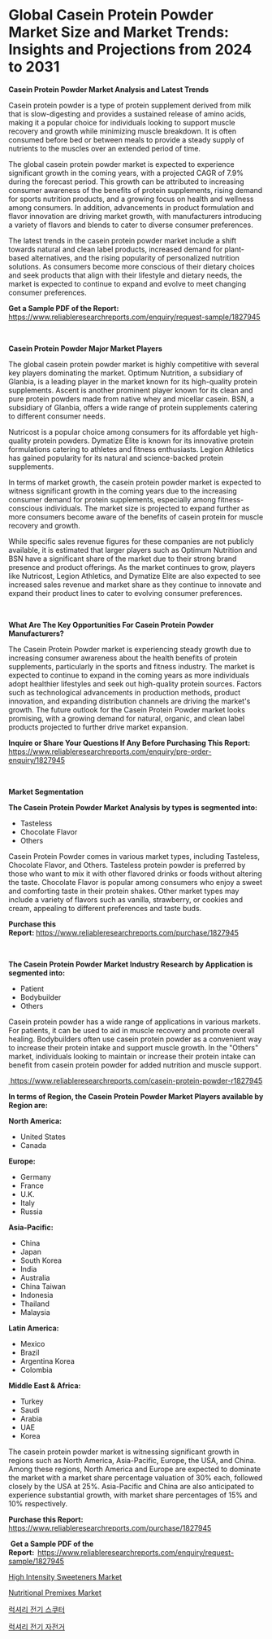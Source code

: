 <p><h1>Global Casein Protein Powder Market Size and Market Trends: Insights and Projections from 2024 to 2031</h1></p><p><strong>Casein Protein Powder Market Analysis and Latest Trends</strong></p>
<p><p>Casein protein powder is a type of protein supplement derived from milk that is slow-digesting and provides a sustained release of amino acids, making it a popular choice for individuals looking to support muscle recovery and growth while minimizing muscle breakdown. It is often consumed before bed or between meals to provide a steady supply of nutrients to the muscles over an extended period of time.</p><p>The global casein protein powder market is expected to experience significant growth in the coming years, with a projected CAGR of 7.9% during the forecast period. This growth can be attributed to increasing consumer awareness of the benefits of protein supplements, rising demand for sports nutrition products, and a growing focus on health and wellness among consumers. In addition, advancements in product formulation and flavor innovation are driving market growth, with manufacturers introducing a variety of flavors and blends to cater to diverse consumer preferences.</p><p>The latest trends in the casein protein powder market include a shift towards natural and clean label products, increased demand for plant-based alternatives, and the rising popularity of personalized nutrition solutions. As consumers become more conscious of their dietary choices and seek products that align with their lifestyle and dietary needs, the market is expected to continue to expand and evolve to meet changing consumer preferences.</p></p>
<p><strong>Get a Sample PDF of the Report:&nbsp;</strong> <a href="https://www.reliableresearchreports.com/enquiry/request-sample/1827945">https://www.reliableresearchreports.com/enquiry/request-sample/1827945</a></p>
<p>&nbsp;</p>
<p><strong>Casein Protein Powder Major Market Players</strong></p>
<p><p>The global casein protein powder market is highly competitive with several key players dominating the market. Optimum Nutrition, a subsidiary of Glanbia, is a leading player in the market known for its high-quality protein supplements. Ascent is another prominent player known for its clean and pure protein powders made from native whey and micellar casein. BSN, a subsidiary of Glanbia, offers a wide range of protein supplements catering to different consumer needs.</p><p>Nutricost is a popular choice among consumers for its affordable yet high-quality protein powders. Dymatize Elite is known for its innovative protein formulations catering to athletes and fitness enthusiasts. Legion Athletics has gained popularity for its natural and science-backed protein supplements.</p><p>In terms of market growth, the casein protein powder market is expected to witness significant growth in the coming years due to the increasing consumer demand for protein supplements, especially among fitness-conscious individuals. The market size is projected to expand further as more consumers become aware of the benefits of casein protein for muscle recovery and growth.</p><p>While specific sales revenue figures for these companies are not publicly available, it is estimated that larger players such as Optimum Nutrition and BSN have a significant share of the market due to their strong brand presence and product offerings. As the market continues to grow, players like Nutricost, Legion Athletics, and Dymatize Elite are also expected to see increased sales revenue and market share as they continue to innovate and expand their product lines to cater to evolving consumer preferences.</p></p>
<p>&nbsp;</p>
<p><strong>What Are The Key Opportunities For Casein Protein Powder Manufacturers?</strong></p>
<p><p>The Casein Protein Powder market is experiencing steady growth due to increasing consumer awareness about the health benefits of protein supplements, particularly in the sports and fitness industry. The market is expected to continue to expand in the coming years as more individuals adopt healthier lifestyles and seek out high-quality protein sources. Factors such as technological advancements in production methods, product innovation, and expanding distribution channels are driving the market's growth. The future outlook for the Casein Protein Powder market looks promising, with a growing demand for natural, organic, and clean label products projected to further drive market expansion.</p></p>
<p><strong>Inquire or Share Your Questions If Any Before Purchasing This Report:</strong> <a href="https://www.reliableresearchreports.com/enquiry/pre-order-enquiry/1827945">https://www.reliableresearchreports.com/enquiry/pre-order-enquiry/1827945</a></p>
<p>&nbsp;</p>
<p><strong>Market Segmentation</strong></p>
<p><strong>The Casein Protein Powder Market Analysis by types is segmented into:</strong></p>
<p><ul><li>Tasteless</li><li>Chocolate Flavor</li><li>Others</li></ul></p>
<p><p>Casein Protein Powder comes in various market types, including Tasteless, Chocolate Flavor, and Others. Tasteless protein powder is preferred by those who want to mix it with other flavored drinks or foods without altering the taste. Chocolate Flavor is popular among consumers who enjoy a sweet and comforting taste in their protein shakes. Other market types may include a variety of flavors such as vanilla, strawberry, or cookies and cream, appealing to different preferences and taste buds.</p></p>
<p><strong>Purchase this Report:&nbsp;</strong><a href="https://www.reliableresearchreports.com/purchase/1827945">https://www.reliableresearchreports.com/purchase/1827945</a></p>
<p>&nbsp;</p>
<p><strong>The Casein Protein Powder Market Industry Research by Application is segmented into:</strong></p>
<p><ul><li>Patient</li><li>Bodybuilder</li><li>Others</li></ul></p>
<p><p>Casein protein powder has a wide range of applications in various markets. For patients, it can be used to aid in muscle recovery and promote overall healing. Bodybuilders often use casein protein powder as a convenient way to increase their protein intake and support muscle growth. In the "Others" market, individuals looking to maintain or increase their protein intake can benefit from casein protein powder for added nutrition and muscle support.</p></p>
<p><a href="https://www.reliableresearchreports.com/casein-protein-powder-r1827945">&nbsp;https://www.reliableresearchreports.com/casein-protein-powder-r1827945</a></p>
<p><strong>In terms of Region, the Casein Protein Powder Market Players available by Region are:</strong></p>
<p>
    <p> <strong> North America: </strong>
        <ul>
            <li>United States</li>
            <li>Canada</li>
        </ul>
        </p> 
    <p> <strong> Europe: </strong>
        <ul>
            <li>Germany</li>
            <li>France</li>
            <li>U.K.</li>
            <li>Italy</li>
            <li>Russia</li>
        </ul>
        </p> 
    <p> <strong> Asia-Pacific: </strong>
        <ul>
            <li>China</li>
            <li>Japan</li>
            <li>South Korea</li>
            <li>India</li>
            <li>Australia</li>
            <li>China Taiwan</li>
            <li>Indonesia</li>
            <li>Thailand</li>
            <li>Malaysia</li>
        </ul>
        </p> 
    <p> <strong> Latin America: </strong>
        <ul>
            <li>Mexico</li>
            <li>Brazil</li>
            <li>Argentina Korea</li>
            <li>Colombia</li>
        </ul>
        </p> 
    <p> <strong> Middle East & Africa: </strong>
        <ul>
            <li>Turkey</li>
            <li>Saudi</li>
            <li>Arabia</li>
            <li>UAE</li>
            <li>Korea</li>
        </ul>
    </p>
    </p>
<p><p>The casein protein powder market is witnessing significant growth in regions such as North America, Asia-Pacific, Europe, the USA, and China. Among these regions, North America and Europe are expected to dominate the market with a market share percentage valuation of 30% each, followed closely by the USA at 25%. Asia-Pacific and China are also anticipated to experience substantial growth, with market share percentages of 15% and 10% respectively.</p></p>
<p><strong>Purchase this Report: </strong><a href="https://www.reliableresearchreports.com/purchase/1827945">https://www.reliableresearchreports.com/purchase/1827945</a></p>
<p>&nbsp;<strong>Get a Sample PDF of the Report:&nbsp;&nbsp;</strong><a href="https://www.reliableresearchreports.com/enquiry/request-sample/1827945">https://www.reliableresearchreports.com/enquiry/request-sample/1827945</a></p>
<p><strong></strong></p>
<p><p><a href="https://github.com/changoleonlaverguenzanoexiste/Market-Research-Report-List-2/blob/main/high-intensity-sweeteners-market.md">High Intensity Sweeteners Market</a></p><p><a href="https://github.com/dimitrishawkinswaynenp91rgz/Market-Research-Report-List-2/blob/main/nutritional-premixes-market.md">Nutritional Premixes Market</a></p><p><a href="https://github.com/PhilToryphy7876567/Market-Research-Report-List-1/blob/main/236649916256.md">럭셔리 전기 스쿠터</a></p><p><a href="https://github.com/hzumrdvas204296/Market-Research-Report-List-1/blob/main/877327616257.md">럭셔리 전기 자전거</a></p></p>